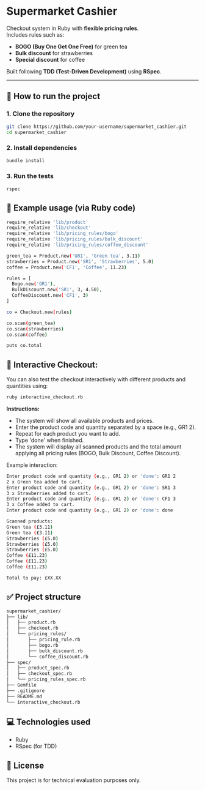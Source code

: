 # Supermarket Cashier

Checkout system in Ruby with **flexible pricing rules**.  
Includes rules such as:
- **BOGO (Buy One Get One Free)** for green tea  
- **Bulk discount** for strawberries  
- **Special discount** for coffee  

Built following **TDD (Test-Driven Development)** using **RSpec**.

---

## 🚀 How to run the project

### 1. Clone the repository
```bash
git clone https://github.com/your-username/supermarket_cashier.git
cd supermarket_cashier
```

### 2. Install dependencies
```bash
bundle install
```
### 3. Run the tests
```bash
rspec
```
## 📌 Example usage (via Ruby code)
```bash
require_relative 'lib/product'
require_relative 'lib/checkout'
require_relative 'lib/pricing_rules/bogo'
require_relative 'lib/pricing_rules/bulk_discount'
require_relative 'lib/pricing_rules/coffee_discount'

green_tea = Product.new('GR1', 'Green tea', 3.11)
strawberries = Product.new('SR1', 'Strawberries', 5.0)
coffee = Product.new('CF1', 'Coffee', 11.23)

rules = [
  Bogo.new('GR1'),
  BulkDiscount.new('SR1', 3, 4.50),
  CoffeeDiscount.new('CF1', 3)
]

co = Checkout.new(rules)

co.scan(green_tea)
co.scan(strawberries)
co.scan(coffee)

puts co.total
```
## 🛒 Interactive Checkout:

You can also test the checkout interactively with different products and quantities using:
```bash
ruby interactive_checkout.rb
```
**Instructions:**
- The system will show all available products and prices.
- Enter the product code and quantity separated by a space (e.g., GR1 2).
- Repeat for each product you want to add.
- Type 'done' when finished.
- The system will display all scanned products and the total amount applying all pricing rules (BOGO, Bulk Discount, Coffee Discount).

Example interaction:
```bash
Enter product code and quantity (e.g., GR1 2) or 'done': GR1 2
2 x Green tea added to cart.
Enter product code and quantity (e.g., GR1 2) or 'done': SR1 3
3 x Strawberries added to cart.
Enter product code and quantity (e.g., GR1 2) or 'done': CF1 3
3 x Coffee added to cart.
Enter product code and quantity (e.g., GR1 2) or 'done': done

Scanned products:
Green tea (£3.11)
Green tea (£3.11)
Strawberries (£5.0)
Strawberries (£5.0)
Strawberries (£5.0)
Coffee (£11.23)
Coffee (£11.23)
Coffee (£11.23)

Total to pay: £XX.XX
```

## ✅ Project structure
```bash
supermarket_cashier/
├── lib/
│   ├── product.rb
│   ├── checkout.rb
│   └── pricing_rules/
│       ├── pricing_rule.rb
│       ├── bogo.rb
│       ├── bulk_discount.rb
│       └── coffee_discount.rb
├── spec/
│   ├── product_spec.rb
│   ├── checkout_spec.rb
│   └── pricing_rules_spec.rb
├── Gemfile
├── .gitignore
├── README.md
└── interactive_checkout.rb
```
## 💻 Technologies used
- Ruby
- RSpec (for TDD)

## 📄 License
This project is for technical evaluation purposes only.
